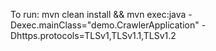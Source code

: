 To run:
mvn clean install && mvn exec:java -Dexec.mainClass="demo.CrawlerApplication" -Dhttps.protocols=TLSv1,TLSv1.1,TLSv1.2
